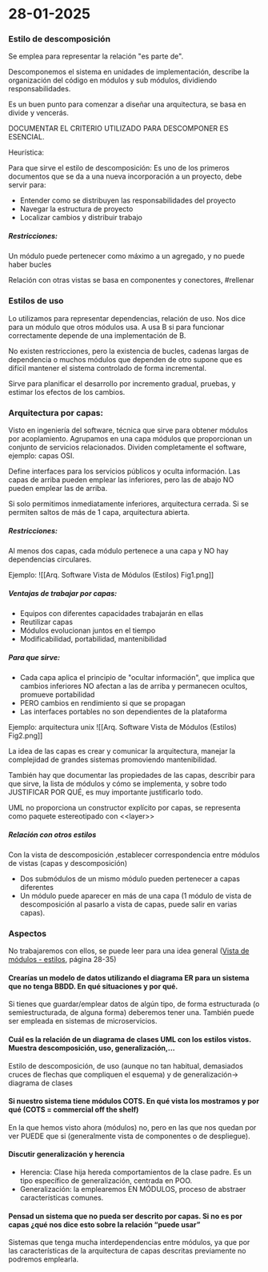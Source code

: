 # 28-01-2025
### Estilo de descomposición
Se emplea para representar la relación "es parte de".

Descomponemos el sistema en unidades de implementación, describe la organización del código en módulos y sub módulos, dividiendo responsabilidades.

Es un buen punto para comenzar a diseñar una arquitectura, se basa en divide y vencerás.

DOCUMENTAR EL CRITERIO UTILIZADO PARA DESCOMPONER ES ESENCIAL.

Heurística: 

Para que sirve el estilo de descomposición:
Es uno de los primeros documentos que se da a una nueva incorporación a un proyecto,  debe servir para:
- Entender como se distribuyen las responsabilidades del proyecto
- Navegar la estructura de proyecto
- Localizar cambios y distribuir trabajo

##### Restricciones:
Un módulo puede pertenecer como máximo a un agregado, y no puede haber bucles

Relación con otras vistas se basa en componentes y conectores, #rellenar

### Estilos de uso

Lo utilizamos para representar dependencias, relación de uso. Nos dice para un módulo que otros módulos usa. A usa B si para funcionar correctamente depende de una implementación de B.

No existen restricciones, pero la existencia de bucles, cadenas largas de dependencia o muchos módulos que dependen de otro supone que es difícil mantener el sistema controlado de forma incremental.

Sirve para planificar el desarrollo por incremento gradual, pruebas, y estimar los efectos de los cambios.

### Arquitectura por capas:
Visto en ingeniería del software, técnica que sirve para obtener módulos por acoplamiento. Agrupamos en una capa módulos que proporcionan un conjunto de servicios relacionados. Dividen completamente el software, ejemplo: capas OSI.

Define interfaces para los servicios públicos y oculta información. Las capas de arriba pueden emplear las inferiores, pero las de abajo NO pueden emplear las de arriba.

Si solo permitimos inmediatamente inferiores, arquitectura cerrada. Si se permiten saltos de más de 1 capa, arquitectura abierta.

##### Restricciones: 
Al menos dos capas, cada módulo pertenece a una capa y NO hay dependencias circulares.

Ejemplo:
![[Arq. Software Vista de Módulos (Estilos) Fig1.png]]

##### Ventajas de trabajar por capas: 
- Equipos con diferentes capacidades trabajarán en ellas
- Reutilizar capas
- Módulos evolucionan juntos en el tiempo
- Modificabilidad, portabilidad, mantenibilidad

##### Para que sirve:
- Cada capa aplica el principio de "ocultar información", que implica que cambios inferiores NO afectan a las de arriba y permanecen ocultos, promueve portabilidad
- PERO cambios en rendimiento si que se propagan
- Las interfaces portables no son dependientes de la plataforma

Ejemplo: arquitectura unix ![[Arq. Software Vista de Módulos (Estilos) Fig2.png]]

La idea de las capas es crear y comunicar la arquitectura, manejar la complejidad de grandes sistemas promoviendo mantenibilidad.

También hay que documentar las propiedades de las capas, describir para que sirve, la lista de módulos y cómo se implementa, y sobre todo JUSTIFICAR POR QUÉ, es muy importante justificarlo todo.

UML no proporciona un constructor explícito por capas, se representa como paquete estereotipado con \<\<layer>>

##### Relación con otros estilos
Con la vista de descomposición ,establecer correspondencia entre módulos de vistas (capas y descomposición)
- Dos submódulos de un mismo módulo pueden pertenecer a capas diferentes
- Un módulo puede aparecer en más de una capa (1 módulo de vista de descomposición al pasarlo a vista de capas, puede salir en varias capas).

### Aspectos
No trabajaremos con ellos, se puede leer para una idea general ([Vista de módulos - estilos](https://moodle.unizar.es/add/pluginfile.php/13727501/mod_resource/content/3/AS_VistaModulosEstilos.pdf), página 28-35)


#### Crearías un modelo de datos utilizando el diagrama ER para un sistema que no tenga BBDD. En qué situaciones y por qué.
Si tienes que guardar/emplear datos de algún tipo, de forma estructurada (o semiestructurada, de alguna forma) deberemos tener una. También puede ser empleada en sistemas de microservicios.

#### Cuál es la relación de un diagrama de clases UML con los estilos vistos. Muestra descomposición, uso, generalización,…
Estilo de descomposición, de uso (aunque no tan habitual, demasiados cruces de flechas que compliquen el esquema) y de generalización-> diagrama de clases

#### Si nuestro sistema tiene módulos COTS. En qué vista los mostramos y por qué (COTS = commercial off the shelf) 
En la que hemos visto ahora (módulos) no, pero en las que nos quedan por ver PUEDE que si (generalmente vista de componentes o de despliegue).

#### Discutir generalización y herencia
- Herencia: Clase hija hereda comportamientos de la clase padre. Es un tipo específico de generalización, centrada en POO.
- Generalización: la emplearemos EN MÓDULOS, proceso de abstraer características comunes.

#### Pensad un sistema que no pueda ser descrito por capas. Si no es por capas ¿qué nos dice esto sobre la relación “puede usar”
Sistemas que tenga mucha interdependencias entre módulos, ya que por las características de la arquitectura de capas descritas previamente no podremos emplearla.